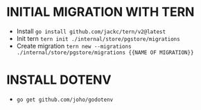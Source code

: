 # INITIAL MIGRATION WITH TERN
- Install ```go install github.com/jackc/tern/v2@latest```
- Init tern ```tern init ./internal/store/pgstore/migrations```
- Create migration ```tern new --migrations ./internal/store/pgstore/migrations {{NAME OF MIGRATION}}```

# INSTALL DOTENV
- ```go get github.com/joho/godotenv```